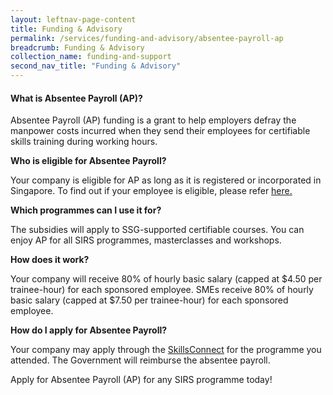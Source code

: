 ```yaml
---
layout: leftnav-page-content 
title: Funding & Advisory 
permalink: /services/funding-and-advisory/absentee-payroll-ap
breadcrumb: Funding & Advisory 
collection_name: funding-and-support
second_nav_title: "Funding & Advisory"
---
```


<h4>What is Absentee Payroll (AP)?</h4>
<p>Absentee Payroll (AP) funding is a grant to help employers defray the manpower costs incurred when they send their employees for certifiable skills training 
during working hours.</p>

<b>Who is eligible for Absentee Payroll?</b>
<p>Your company is eligible for AP as long as it is registered or incorporated in Singapore. To find out if your employee is eligible, please refer 
<a href="https://www.skillsconnect.gov.sg/sop/portal/">here.</a>

<b>Which programmes can I use it for?</b>
<p>The  subsidies  will  apply  to SSG-supported certifiable courses. You can enjoy AP for all SIRS programmes, masterclasses and workshops.</p>

<b>How does it work?</b>
<p>Your company will receive 80% of hourly basic salary (capped at $4.50 per trainee-hour) for each sponsored employee. SMEs receive 80% of hourly basic salary 
(capped at $7.50 per trainee-hour) for each sponsored employee.</p>

<b>How do I apply for Absentee Payroll?</b>
<p>Your company may apply through the <a href="https://www.skillsconnect.gov.sg/sop/portal/">SkillsConnect</a> for the programme you attended. 
The Government will reimburse the absentee payroll.</p>

<p>Apply for Absentee Payroll (AP) for any SIRS programme today!</p>
